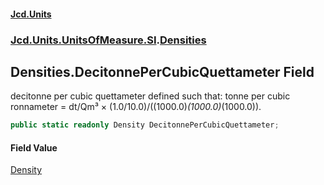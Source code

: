 #### [Jcd.Units](index.md 'index')
### [Jcd.Units.UnitsOfMeasure.SI](Jcd.Units.UnitsOfMeasure.SI.md 'Jcd.Units.UnitsOfMeasure.SI').[Densities](Densities.md 'Jcd.Units.UnitsOfMeasure.SI.Densities')

## Densities.DecitonnePerCubicQuettameter Field

decitonne per cubic quettameter defined such that: tonne per cubic ronnameter = dt/Qm³ × (1.0/10.0)/((1000.0)*(1000.0)*(1000.0)).

```csharp
public static readonly Density DecitonnePerCubicQuettameter;
```

#### Field Value
[Density](Density.md 'Jcd.Units.UnitTypes.Density')